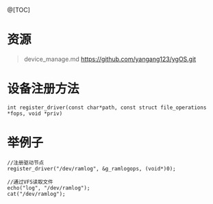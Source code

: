 @[TOC]

# 资源
>  device_manage.md
>  https://github.com/yangang123/ygOS.git

# 设备注册方法
```
int register_driver(const char*path, const struct file_operations *fops, void *priv)          
```

# 举例子
```
//注册驱动节点
register_driver("/dev/ramlog", &g_ramlogops, (void*)0);

//通过VFS读取文件
echo("log", "/dev/ramlog");
cat("/dev/ramlog");
```


